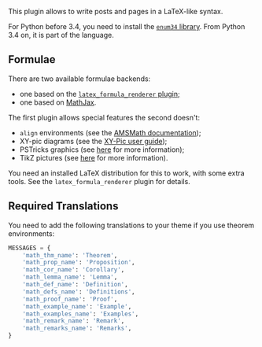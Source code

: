 This plugin allows to write posts and pages in a LaTeX-like syntax.

For Python before 3.4, you need to install the [`enum34` library](https://pypi.python.org/pypi/enum34). From Python 3.4 on, it is part of the language.


Formulae
--------

There are two available formulae backends:

 * one based on the [`latex_formula_renderer` plugin](https://plugins.getnikola.com/v7/latex_formula_renderer/);
 * one based on [MathJax](https://www.mathjax.org/).

The first plugin allows special features the second doesn't:

 * `align` environments (see the [AMSMath documentation](ftp://ftp.ams.org/ams/doc/amsmath/amsldoc.pdf));
 * XY-pic diagrams (see the [XY-Pic user guide](http://texdoc.net/texmf-dist/doc/generic/xypic/xyguide.pdf));
 * PSTricks graphics (see [here](https://en.wikipedia.org/wiki/PSTricks) for more information);
 * TikZ pictures (see [here](https://en.wikibooks.org/wiki/LaTeX/PGF/TikZ) for more information).

You need an installed LaTeX distribution for this to work, with some extra tools. See the `latex_formula_renderer` plugin for details.


Required Translations
---------------------

You need to add the following translations to your theme if you use theorem environments:
``` .py
MESSAGES = {
    'math_thm_name': 'Theorem',
    'math_prop_name': 'Proposition',
    'math_cor_name': 'Corollary',
    'math_lemma_name': 'Lemma',
    'math_def_name': 'Definition',
    'math_defs_name': 'Definitions',
    'math_proof_name': 'Proof',
    'math_example_name': 'Example',
    'math_examples_name': 'Examples',
    'math_remark_name': 'Remark',
    'math_remarks_name': 'Remarks',
}
```
